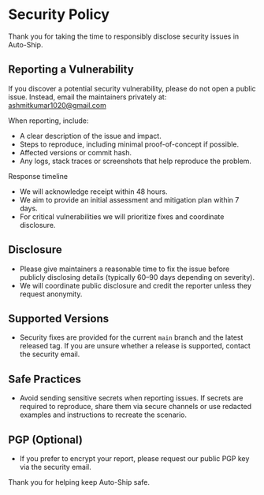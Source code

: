 # Security Policy

Thank you for taking the time to responsibly disclose security issues in Auto-Ship.

## Reporting a Vulnerability
If you discover a potential security vulnerability, please do not open a public issue. Instead, email the maintainers privately at: ashmitkumar1020@gmail.com

When reporting, include:
- A clear description of the issue and impact.
- Steps to reproduce, including minimal proof-of-concept if possible.
- Affected versions or commit hash.
- Any logs, stack traces or screenshots that help reproduce the problem.

Response timeline
- We will acknowledge receipt within 48 hours.
- We aim to provide an initial assessment and mitigation plan within 7 days.
- For critical vulnerabilities we will prioritize fixes and coordinate disclosure.

## Disclosure
- Please give maintainers a reasonable time to fix the issue before publicly disclosing details (typically 60–90 days depending on severity).
- We will coordinate public disclosure and credit the reporter unless they request anonymity.

## Supported Versions
- Security fixes are provided for the current `main` branch and the latest released tag. If you are unsure whether a release is supported, contact the security email.

## Safe Practices
- Avoid sending sensitive secrets when reporting issues. If secrets are required to reproduce, share them via secure channels or use redacted examples and instructions to recreate the scenario.

## PGP (Optional)
- If you prefer to encrypt your report, please request our public PGP key via the security email.

Thank you for helping keep Auto-Ship safe.
